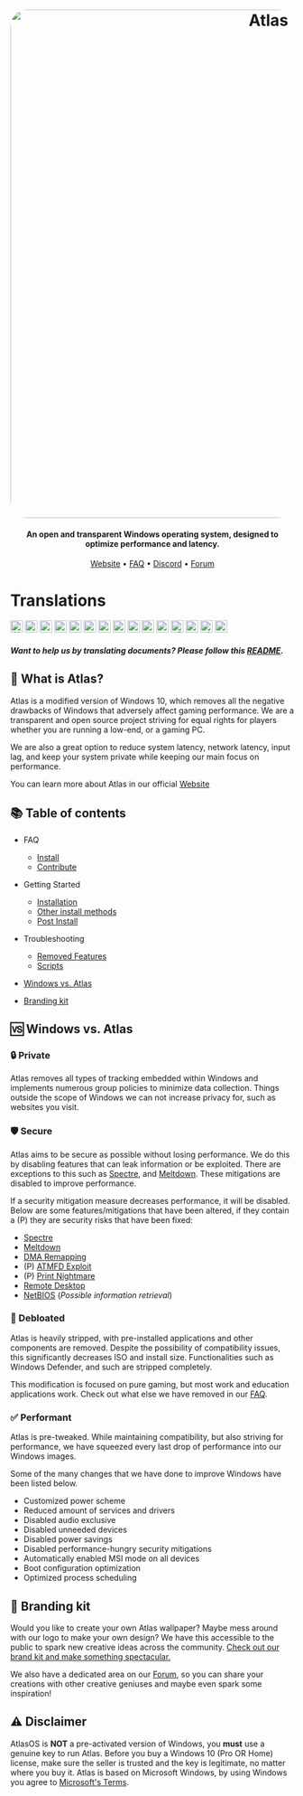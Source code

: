 <h1 align="center">
  <a href="http://atlasos.net"><img src="https://cdn.jsdelivr.net/gh/Atlas-OS/Atlas@main/img/banner.png" alt="Atlas" width="900" style="border-radius: 30px"></a>
</h1>

<h4 align="center">An open and transparent Windows operating system, designed to optimize performance and latency.</h4>

<p align="center">
  <a href="https://atlasos.net">Website</a>
  •
  <a href="https://docs.atlasos.net/FAQ/Installation/">FAQ</a>
  •
  <a href="https://discord.com/invite/atlasos" target="_blank">Discord</a>
  •
  <a href="https://forum.atlasos.net">Forum</a>
</p>

# Translations

<kbd>[<img title="العربية" alt="العربية" src="https://cdn.staticaly.com/gh/hjnilsson/country-flags/master/svg/sa.svg" width="22">](https://github.com/Atlas-OS/Atlas/blob/main/translations/README_ar_SA.md)</kbd>
<kbd>[<img title="Deutsch" alt="Deutsch" src="https://cdn.staticaly.com/gh/hjnilsson/country-flags/master/svg/de.svg" width="22">](https://github.com/Atlas-OS/Atlas/blob/main/translations/README_de_DE.md)</kbd>
<kbd>[<img title="'Bri'ish" alt="Bri'ish" src="https://cdn.staticaly.com/gh/hjnilsson/country-flags/master/svg/gb.svg" width="22">](https://github.com/Atlas-OS/Atlas/blob/main/translations/README_en_GB.md)</kbd>
<kbd>[<img title="'Merican" alt="'Merican" src="https://cdn.staticaly.com/gh/hjnilsson/country-flags/master/svg/us.svg" width="22">](https://github.com/Atlas-OS/Atlas/blob/main/translations/README_en_US.md)</kbd>
<kbd>[<img title="Español" alt="Español" src="https://cdn.staticaly.com/gh/hjnilsson/country-flags/master/svg/es.svg" width="22">](https://github.com/Atlas-OS/Atlas/blob/main/translations/README_es_ES.md)</kbd>
<kbd>[<img title="Française" alt="Française" src="https://cdn.staticaly.com/gh/hjnilsson/country-flags/master/svg/fr.svg" width="22">](https://github.com/Atlas-OS/Atlas/blob/main/translations/README_fr_FR.md)</kbd>
<kbd>[<img title="Bahasa Indonesia" alt="Bahasa Indonesia" src="https://cdn.staticaly.com/gh/hjnilsson/country-flags/master/svg/id.svg" width="22">](https://github.com/Atlas-OS/Atlas/blob/main/translations/README_id_ID.md)</kbd>
<kbd>[<img title="Tagalog" alt="Tagalog" src="https://cdn.staticaly.com/gh/hjnilsson/country-flags/master/svg/ph.svg" width="22">](https://github.com/Atlas-OS/Atlas/blob/main/translations/README_ph_PH.md)</kbd>
<kbd>[<img title="Polski" alt="Polski" src="https://cdn.staticaly.com/gh/hjnilsson/country-flags/master/svg/pl.svg" width="22">](https://github.com/Atlas-OS/Atlas/blob/main/translations/README_pl_PL.md)</kbd>
<kbd>[<img title="Русский" alt="Русский" src="https://cdn.staticaly.com/gh/hjnilsson/country-flags/master/svg/ru.svg" width="22">](https://github.com/Atlas-OS/Atlas/blob/main/translations/README_ru_RU.md)</kbd>
<kbd>[<img title="Svenska" alt="Svenska" src="https://cdn.staticaly.com/gh/hjnilsson/country-flags/master/svg/se.svg" width="22">](https://github.com/Atlas-OS/Atlas/blob/main/translations/README_sv_SE.md)</kbd>
<kbd>[<img title="Türkçe" alt="Türkçe" src="https://cdn.staticaly.com/gh/hjnilsson/country-flags/master/svg/tr.svg" width="22">](https://github.com/Atlas-OS/Atlas/blob/main/translations/README_tr_TR.md)</kbd>
<kbd>[<img title="Українська" alt="Українська" src="https://cdn.staticaly.com/gh/hjnilsson/country-flags/master/svg/ua.svg" width="22">](https://github.com/Atlas-OS/Atlas/blob/main/translations/README_ua_UA.md)</kbd>
<kbd>[<img title="Tiếng Việt" alt="Tiếng Việt" src="https://cdn.staticaly.com/gh/hjnilsson/country-flags/master/svg/vn.svg" width="22">](https://github.com/Atlas-OS/Atlas/blob/main/translations/README_vi_VN.md)</kbd>
<kbd>[<img title="中文（简体）" alt="中文（简体）" src="https://cdn.staticaly.com/gh/hjnilsson/country-flags/master/svg/cn.svg" width="22">](https://github.com/Atlas-OS/Atlas/blob/main/translations/README_zh_CN.md)</kbd>

#### _Want to help us by translating documents? Please follow this [README](translations/README.md)._

## 🤔 **What is Atlas?**

Atlas is a modified version of Windows 10, which removes all the negative drawbacks of Windows that adversely affect gaming performance. We are a transparent and open source project striving for equal rights for players whether you are running a low-end, or a gaming PC.

We are also a great option to reduce system latency, network latency, input lag, and keep your system private while keeping our main focus on performance.

You can learn more about Atlas in our official [Website](https://atlasos.net)

## 📚 **Table of contents**
- FAQ
  - [Install](https://docs.atlasos.net/FAQ/Installation/)
  - [Contribute](https://docs.atlasos.net/FAQ/Contribute/)

- Getting Started
  - [Installation](https://docs.atlasos.net/Getting%20started/Installation/)
  - [Other install methods](https://docs.atlasos.net/Getting%20started/Other%20installation%20methods/Install%20with%20no%20USB/)
  - [Post Install](https://docs.atlasos.net/Getting%20started/Post-Installation/Drivers/)

- Troubleshooting
  - [Removed Features](https://docs.atlasos.net/Troubleshooting/Removed%20features/)
  - [Scripts](https://docs.atlasos.net/Troubleshooting/Scripts/)

- <a href="#windows-vs-atlas">Windows vs. Atlas</a>
- [Branding kit](https://cdn.jsdelivr.net/gh/Atlas-OS/Atlas@main/img/brand-kit.zip)

## 🆚 **Windows vs. Atlas**

### 🔒 Private
Atlas removes all types of tracking embedded within Windows and implements numerous group policies to minimize data collection. Things outside the scope of Windows we can not increase privacy for, such as websites you visit.

### 🛡️ Secure
Atlas aims to be secure as possible without losing performance. We do this by disabling features that can leak information or be exploited. There are exceptions to this such as [Spectre](https://spectreattack.com/spectre.pdf), and [Meltdown](https://meltdownattack.com/meltdown.pdf). These mitigations are disabled to improve performance.

If a security mitigation measure decreases performance, it will be disabled.
Below are some features/mitigations that have been altered, if they contain a (P) they are security risks that have been fixed:

- [Spectre](https://spectreattack.com/spectre.pdf)
- [Meltdown](https://meltdownattack.com/meltdown.pdf)
- [DMA Remapping](https://docs.microsoft.com/en-us/windows/security/information-protection/kernel-dma-protection-for-thunderbolt)
- (P) [ATMFD Exploit](https://msrc.microsoft.com/update-guide/en-US/vulnerability/CVE-2020-1020)
- (P) [Print Nightmare](https://us-cert.cisa.gov/ncas/current-activity/2021/06/30/printnightmare-critical-windows-print-spooler-vulnerability)
- [Remote Desktop](https://cve.mitre.org/cgi-bin/cvekey.cgi?keyword=Windows+Remote+Desktop)
- [NetBIOS](https://en.wikipedia.org/wiki/NetBIOS) (*Possible information retrieval*)

### 🚀 Debloated
Atlas is heavily stripped, with pre-installed applications and other components are removed. Despite the possibility of compatibility issues, this significantly decreases ISO and install size. Functionalities such as Windows Defender, and such are stripped completely. 

This modification is focused on pure gaming, but most work and education applications work. Check out what else we have removed in our [FAQ](https://docs.atlasos.net/Troubleshooting/Removed%20features/).

### ✅ Performant
Atlas is pre-tweaked. While maintaining compatibility, but also striving for performance, we have squeezed every last drop of performance into our Windows images. 

Some of the many changes that we have done to improve Windows have been listed below.

- Customized power scheme
- Reduced amount of services and drivers
- Disabled audio exclusive
- Disabled unneeded devices
- Disabled power savings
- Disabled performance-hungry security mitigations
- Automatically enabled MSI mode on all devices
- Boot configuration optimization
- Optimized process scheduling

## 🎨 Branding kit
Would you like to create your own Atlas wallpaper? Maybe mess around with our logo to make your own design? We have this accessible to the public to spark new creative ideas across the community. [Check out our brand kit and make something spectacular.](https://cdn.jsdelivr.net/gh/Atlas-OS/Atlas@main/img/brand-kit.zip)

We also have a dedicated area on our [Forum](https://forum.atlasos.net/t/art-showcase), so you can share your creations with other creative geniuses and maybe even spark some inspiration! 

## ⚠️ Disclaimer
AtlasOS is **NOT** a pre-activated version of Windows, you **must** use a genuine key to run Atlas. Before you buy a Windows 10 (Pro OR Home) license, make sure the seller is trusted and the key is legitimate, no matter where you buy it. Atlas is based on Microsoft Windows, by using Windows you agree to [Microsoft's Terms](https://www.microsoft.com/en-us/Useterms/Retail/Windows/10/UseTerms_Retail_Windows_10_English.htm). 
